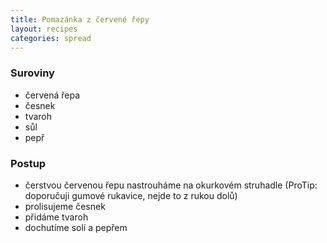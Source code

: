 ```yaml
---
title: Pomazánka z červené řepy
layout: recipes
categories: spread
---
```


### Suroviny
- červená řepa
- česnek
- tvaroh
- sůl
- pepř

### Postup
- čerstvou červenou řepu nastrouháme na okurkovém struhadle (ProTip: doporučuji gumové rukavice, nejde to z rukou dolů)
- prolisujeme česnek
- přidáme tvaroh
- dochutíme solí a pepřem
